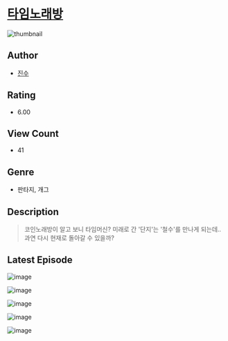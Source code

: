 # [타임노래방](https://comic.naver.com/challenge/list?titleId=810783)
![thumbnail](https://image-comic.pstatic.net/user_contents_data/challenge_comic/2023/05/24/232344/upload_3689117926681556792_480x623.jpeg)

## Author
- [진수](https://comic.naver.com/artistTitle?id=232344)

## Rating
- 6.00

## View Count
- 41

## Genre
- 판타지, 개그

## Description
> 코인노래방이 알고 보니 타임머신? 미래로 간 '단지'는 '철수'를 만나게 되는데.. 과연 다시 현재로 돌아갈 수 있을까?


## Latest Episode
![image](https://image-comic.pstatic.net/user_contents_data/challenge_comic/2023/05/24/232344/upload_3847819253208397667.jpeg)

![image](https://image-comic.pstatic.net/user_contents_data/challenge_comic/2023/05/24/232344/upload_7162243350110025318.jpeg)

![image](https://image-comic.pstatic.net/user_contents_data/challenge_comic/2023/05/24/232344/upload_3774688504982090548.jpeg)

![image](https://image-comic.pstatic.net/user_contents_data/challenge_comic/2023/05/24/232344/upload_7293917568345059896.jpeg)

![image](https://image-comic.pstatic.net/user_contents_data/challenge_comic/2023/05/24/232344/upload_7364845762131539556.jpeg)

